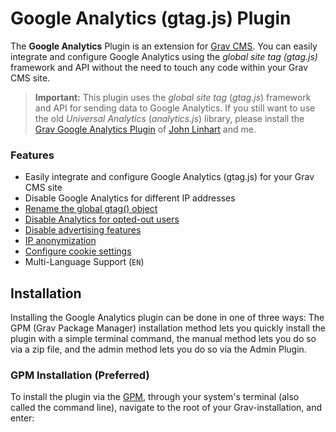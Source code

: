 # Google Analytics (gtag.js) Plugin

The **Google Analytics** Plugin is an extension for [Grav CMS](http://github.com/getgrav/grav).
You can easily integrate and configure Google Analytics using the *global site tag (gtag.js)* framework and API without the need to touch any code within your Grav CMS site.

> **Important:** This plugin uses the *global site tag* (*gtag.js*) framework and API for sending data to Google Analytics.
> If you still want to use the old *Universal Analytics* (*analytics.js*) library, please install the [Grav Google Analytics Plugin](https://github.com/escopecz/grav-ganalytics) of [John Linhart](https://github.com/escopecz) and me.

### Features
- Easily integrate and configure Google Analytics (gtag.js) for your Grav CMS site
- Disable Google Analytics for different IP addresses
- [Rename the global gtag() object](https://developers.google.com/analytics/devguides/collection/gtagjs/renaming-the-gtag-object)
- [Disable Analytics for opted-out users](https://developers.google.com/analytics/devguides/collection/gtagjs/user-opt-out)
- [Disable advertising features](https://developers.google.com/analytics/devguides/collection/gtagjs/display-features)
- [IP anonymization](https://developers.google.com/analytics/devguides/collection/gtagjs/ip-anonymization)
- [Configure cookie settings](https://developers.google.com/analytics/devguides/collection/gtagjs/cookies-user-id)
- Multi-Language Support (`EN`)

## Installation

Installing the Google Analytics plugin can be done in one of three ways: The GPM (Grav Package Manager) installation method lets you quickly install the plugin with a simple terminal command, the manual method lets you do so via a zip file, and the admin method lets you do so via the Admin Plugin.

### GPM Installation (Preferred)

To install the plugin via the [GPM](http://learn.getgrav.org/advanced/grav-gpm), through your system's terminal (also called the command line), navigate to the root of your Grav-installation, and enter:

    bin/gpm install grav-plugin-google-analytics

This will install the Google Analytics plugin into your `/user/plugins`-directory within Grav. Its files can be found under `/your/site/grav/user/plugins/Google Analytics`.

### Manual Installation

To install the plugin manually, download the zip-version of this repository and unzip it under `/your/site/grav/user/plugins`. Then rename the folder to `Google Analytics`. You can find these files on [GitHub](https://github.com/cworreschk/grav-plugin-google-analytics) or via [GetGrav.org](http://getgrav.org/downloads/plugins#extras).

You should now have all the plugin files under

    /your/site/grav/user/plugins/grav-plugin-google-analytics
	
> NOTE: This plugin is a modular component for Grav which may require other plugins to operate, please see its [blueprints.yaml-file on GitHub](https://github.com/cworreschk/grav-plugin-google-analytics/blob/master/blueprints.yaml).

### Admin Plugin

If you use the Admin Plugin, you can install the plugin directly by browsing the `Plugins`-menu and clicking on the `Add` button.

## Configuration

Before configuring this plugin, you should copy the `user/plugins/grav-plugin-google-analytics/google-analytics.yaml` to `user/config/plugins/google-analytics.yaml` and only edit that copy.

Here is the default configuration and an explanation of available options:

```yaml
enabled: true

advertising_features: true
anonymize_ip: false
cookie_update: true
opt_out: false
```

Note that if you use the Admin Plugin, a file with your configuration named `google-analytics.yaml` will be saved in the `user/config/plugins/`-folder once the configuration is saved in the Admin.

## Usage

1. Sign in to your [Google Analytics account](https://www.google.com/analytics/web/#home).
2. Select the **Admin** tab.
3. Select an account from the dropdown in the **Account** column.
4. Select a property from the dropdown in the **Property** column.
5. Under **Property**, click **Tracking Info > Tracking Code**.
6. Copy the **Tracking ID** (a string like _UA-000000-01_)
7. Add it to the configuration of this plugin.


## Contributing
The **Google Analytics Plugin** follows the [GitFlow branching model](https://www.atlassian.com/git/tutorials/comparing-workflows/gitflow-workflow), from development to release. The ```master``` branch always reflects a production-ready state while the latest development is taking place in the ```develop``` branch.

Each time you want to work on a fix or a new feature, create a new branch based on the ```develop``` branch: ```git checkout -b BRANCH_NAME develop```. Only pull requests to the ```develop``` branch will be merged.

## Copyright and license

Copyright &copy; 2019 Christian Worreschk under the [MIT Licence](http://opensource.org/licenses/MIT). See [README](LICENSE).
